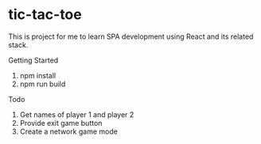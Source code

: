 # tic-tac-toe

This is project for me to learn SPA development using React and its related stack.

Getting Started

1) npm install
2) npm run build


Todo
1) Get names of player 1 and player 2
2) Provide exit game button
3) Create a network game mode